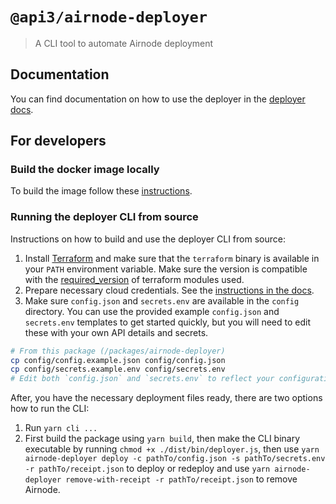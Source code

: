 # `@api3/airnode-deployer`

> A CLI tool to automate Airnode deployment

## Documentation

You can find documentation on how to use the deployer in the
[deployer docs](https://docs.api3.org/airnode/latest/grp-providers/docker/deployer-image.html).

## For developers

### Build the docker image locally

To build the image follow these [instructions](./docker/README.md).

### Running the deployer CLI from source

Instructions on how to build and use the deployer CLI from source:

1. Install [Terraform](https://www.terraform.io/downloads.html) and make sure that the `terraform` binary is available
   in your `PATH` environment variable. Make sure the version is compatible with the
   [required_version](https://github.com/api3dao/airnode/blob/master/packages/airnode-deployer/terraform/airnode/aws/backend.tf#L2)
   of terraform modules used.
2. Prepare necessary cloud credentials. See the
   [instructions in the docs](https://docs.api3.org/airnode/latest/grp-providers/docker/deployer-image.html#cloud-provider-credentials).
3. Make sure `config.json` and `secrets.env` are available in the `config` directory. You can use the provided example
   `config.json` and `secrets.env` templates to get started quickly, but you will need to edit these with your own API
   details and secrets.

```bash
# From this package (/packages/airnode-deployer)
cp config/config.example.json config/config.json
cp config/secrets.example.env config/secrets.env
# Edit both `config.json` and `secrets.env` to reflect your configuration
```

After, you have the necessary deployment files ready, there are two options how to run the CLI:

1. Run `yarn cli ...`
2. First build the package using `yarn build`, then make the CLI binary executable by running
   `chmod +x ./dist/bin/deployer.js`, then use
   `yarn airnode-deployer deploy -c pathTo/config.json -s pathTo/secrets.env -r pathTo/receipt.json` to deploy or
   redeploy and use `yarn airnode-deployer remove-with-receipt -r pathTo/receipt.json` to remove Airnode.
